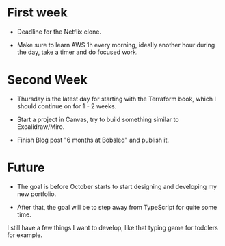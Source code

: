 # First week

- Deadline for the Netflix clone.

- Make sure to learn AWS 1h every morning, ideally another hour during the day, take a timer and do focused work.

# Second Week

- Thursday is the latest day for starting with the Terraform book, which I should continue on for 1 - 2 weeks.

- Start a project in Canvas, try to build something similar to Excalidraw/Miro.

- Finish Blog post "6 months at Bobsled" and publish it.

# Future

- The goal is before October starts to start designing and developing my new portfolio.

- After that, the goal will be to step away from TypeScript for quite some time.

I still have a few things I want to develop, like that typing game for toddlers for example.
